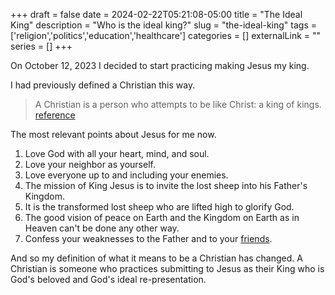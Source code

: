 +++ 
draft = false
date = 2024-02-22T05:21:08-05:00
title = "The Ideal King"
description = "Who is the ideal king?"
slug = "the-ideal-king" 
tags = ['religion','politics','education','healthcare']
categories = []
externalLink = ""
series = []
+++

On October 12, 2023 I decided to start practicing making Jesus my king.

I had previously defined a Christian this way.
> A Christian is a person who attempts to be like Christ: a king of kings.
[reference](https://herolfg.com/posts/truth/#christian-people)

The most relevant points about Jesus for me now.
1. Love God with all your heart, mind, and soul.
2. Love your neighbor as yourself.
3. Love everyone up to and including your enemies.
4. The mission of King Jesus is to invite the lost sheep into his Father's Kingdom.
5. It is the transformed lost sheep who are lifted high to glorify God.
6. The good vision of peace on Earth and the Kingdom on Earth as in Heaven can't be done any other way.
7. Confess your weaknesses to the Father and to your [friends](https://herolfg.com/posts/truth/#friends).

And so my definition of what it means to be a Christian has changed.  A Christian is someone who practices submitting to Jesus as their King who is God's beloved and God's ideal re-presentation.
